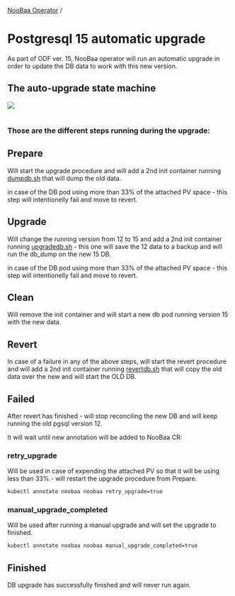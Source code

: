 [NooBaa Operator](../README.md) /
# Postgresql 15 automatic upgrade

As part of ODF ver. 15, NooBaa operator will run an automatic upgrade in order to update the DB data to work with this new version.

## The auto-upgrade state machine

![](https://github.com/noobaa/noobaa-operator/assets/20266280/dd12ab01-0a2d-42c7-8048-a3a0c5e5a80e)

#
### Those are the different steps running during the upgrade: 

## Prepare
Will start the upgrade procedure and will add a 2nd init container running [dumpdb.sh](../deploy/internal/configmap-postgres-initdb.yaml#L42) that will dump the old data.

in case of the DB pod using more than 33% of the attached PV space - this step will intentionelly fail and move to revert. 

## Upgrade
Will change the running version from 12 to 15 and add a 2nd init container running [upgradedb.sh](../deploy/internal/configmap-postgres-initdb.yaml#L58) - this one will save the 12 data to a backup and will run the db_dump on the new 15 DB.

in case of the DB pod using more than 33% of the attached PV space - this step will intentionelly fail and move to revert.

## Clean
Will remove the init container and will start a new db pod running version 15 with the new data.

## Revert
In case of a failure in any of the above steps, will start the revert procedure and will add a 2nd init container running [revertdb.sh](../deploy/internal/configmap-postgres-initdb.yaml#L80) that will copy the old data over the new and will start the OLD DB.

## Failed
After revert has finished - will stop reconciling the new DB and will keep running the old pgsql version 12. 

It will wait until new annotation will be added to NooBaa CR:
### retry_upgrade
Will be used in case of expending the attached PV so that it will be using less than 33% -  will restart the upgrade procedure from Prepare.
```bash
kubectl annotate noobaa noobaa retry_upgrade=true
```
### manual_upgrade_completed
Will be used after running a manual upgrade and will set the upgrade to finished.
```bash
kubectl annotate noobaa noobaa manual_upgrade_completed=true
```

## Finished
DB upgrade has successfully finished and will never run again.

